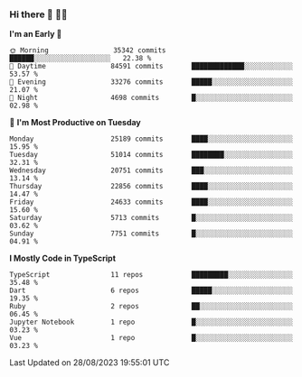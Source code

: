 ### Hi there 👋 🧑‍💻



<!--START_SECTION:waka-->
**I'm an Early 🐤** 

```text
🌞 Morning                35342 commits       ██████░░░░░░░░░░░░░░░░░░░   22.38 % 
🌆 Daytime                84591 commits       █████████████░░░░░░░░░░░░   53.57 % 
🌃 Evening                33276 commits       █████░░░░░░░░░░░░░░░░░░░░   21.07 % 
🌙 Night                  4698 commits        █░░░░░░░░░░░░░░░░░░░░░░░░   02.98 % 
```
📅 **I'm Most Productive on Tuesday** 

```text
Monday                   25189 commits       ████░░░░░░░░░░░░░░░░░░░░░   15.95 % 
Tuesday                  51014 commits       ████████░░░░░░░░░░░░░░░░░   32.31 % 
Wednesday                20751 commits       ███░░░░░░░░░░░░░░░░░░░░░░   13.14 % 
Thursday                 22856 commits       ████░░░░░░░░░░░░░░░░░░░░░   14.47 % 
Friday                   24633 commits       ████░░░░░░░░░░░░░░░░░░░░░   15.60 % 
Saturday                 5713 commits        █░░░░░░░░░░░░░░░░░░░░░░░░   03.62 % 
Sunday                   7751 commits        █░░░░░░░░░░░░░░░░░░░░░░░░   04.91 % 
```


**I Mostly Code in TypeScript** 

```text
TypeScript               11 repos            █████████░░░░░░░░░░░░░░░░   35.48 % 
Dart                     6 repos             █████░░░░░░░░░░░░░░░░░░░░   19.35 % 
Ruby                     2 repos             ██░░░░░░░░░░░░░░░░░░░░░░░   06.45 % 
Jupyter Notebook         1 repo              █░░░░░░░░░░░░░░░░░░░░░░░░   03.23 % 
Vue                      1 repo              █░░░░░░░░░░░░░░░░░░░░░░░░   03.23 % 
```




 Last Updated on 28/08/2023 19:55:01 UTC
<!--END_SECTION:waka-->


